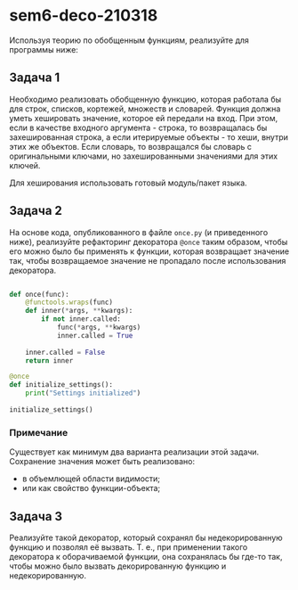 # sem6-deco-210318

Используя теорию по обобщенным функциям, реализуйте для программы ниже: 

## Задача 1

Необходимо реализовать обобщенную функцию, которая работала бы для строк, списков, кортежей, множеств и словарей. 
Функция должна уметь хешировать значение, которое ей передали на вход. При этом, если в качестве входного аргумента - строка, то возвращалась бы захешированная строка, а если итерируемые объекты - то хеши, внутри этих же объектов. Если словарь, то возвращался бы словарь с оригинальными ключами, но захешированными значениями для этих ключей.

Для хеширования использовать готовый модуль/пакет языка.

## Задача 2

На основе кода, опубликованного в файле ```once.py``` (и приведенного ниже), реализуйте рефакторинг декоратора ```@once``` таким образом, чтобы его можно было бы применять к функции, которая возвращает значение так, чтобы возвращаемое значение не пропадало после использования декоратора.

```python

def once(func):
    @functools.wraps(func)
    def inner(*args, **kwargs):
        if not inner.called:
            func(*args, **kwargs)
            inner.called = True
            
    inner.called = False
    return inner

@once
def initialize_settings():
    print("Settings initialized")
    
initialize_settings()

```
### Примечание 

Существует как минимум два варианта реализации этой задачи. Сохранение значения может быть реализовано: 
- в объемлющей области видимости;
- или как свойство функции-объекта;


## Задача 3

Реализуйте такой декоратор, который сохранял бы недекорированную функцию и позволял её вызвать. Т. е., при применении такого декоратора к оборачиваемой функции, она сохранялась бы где-то так, чтобы можно было вызвать декорированную функцию и недекорированную. 
